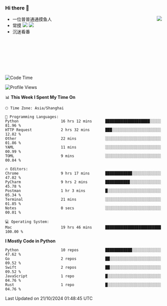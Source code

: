 ### Hi there 👋


<a href="https://github.com/yanlc39">
  <img align="right" src="https://github-readme-stats.vercel.app/api?username=yanlc39&show_icons=true&hide_border=true&icon_color=586069&title_color=a0a9af">
</a>

- 一位普普通通摸鱼人
- 常摸 ![](https://img.shields.io/badge/-Python-3e74a2?style=flat-square&logo=Python&logoColor=fff) ![](https://img.shields.io/badge/-C%2B%2B-brightgreen?style=flat-square)
- 沉迷看番



<br><br><br><br><br><br>


<!--START_SECTION:waka-->
![Code Time](http://img.shields.io/badge/Code%20Time-431%20hrs%2058%20mins-blue)

![Profile Views](http://img.shields.io/badge/Profile%20Views-0-blue)

📊 **This Week I Spent My Time On** 

```text
🕑︎ Time Zone: Asia/Shanghai

💬 Programming Languages: 
Python                   16 hrs 12 mins      ████████████████████░░░░░   81.96 % 
HTTP Request             2 hrs 32 mins       ███░░░░░░░░░░░░░░░░░░░░░░   12.82 % 
Other                    22 mins             ░░░░░░░░░░░░░░░░░░░░░░░░░   01.86 % 
YAML                     11 mins             ░░░░░░░░░░░░░░░░░░░░░░░░░   00.99 % 
TOML                     9 mins              ░░░░░░░░░░░░░░░░░░░░░░░░░   00.84 % 

🔥 Editors: 
Chrome                   9 hrs 17 mins       ████████████░░░░░░░░░░░░░   47.02 % 
PyCharm                  9 hrs 2 mins        ███████████░░░░░░░░░░░░░░   45.78 % 
Postman                  1 hr 3 mins         █░░░░░░░░░░░░░░░░░░░░░░░░   05.34 % 
Terminal                 21 mins             ░░░░░░░░░░░░░░░░░░░░░░░░░   01.85 % 
Notes                    0 secs              ░░░░░░░░░░░░░░░░░░░░░░░░░   00.01 % 

💻 Operating System: 
Mac                      19 hrs 46 mins      █████████████████████████   100.00 % 
```

**I Mostly Code in Python** 

```text
Python                   10 repos            ████████████░░░░░░░░░░░░░   47.62 % 
Go                       2 repos             ██░░░░░░░░░░░░░░░░░░░░░░░   09.52 % 
Swift                    2 repos             ██░░░░░░░░░░░░░░░░░░░░░░░   09.52 % 
JavaScript               1 repo              █░░░░░░░░░░░░░░░░░░░░░░░░   04.76 % 
Rust                     1 repo              █░░░░░░░░░░░░░░░░░░░░░░░░   04.76 % 
```




 Last Updated on 21/10/2024 01:48:45 UTC
<!--END_SECTION:waka-->
